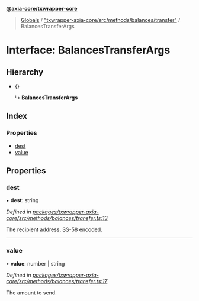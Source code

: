 **[@axia-core/txwrapper-core](../README.md)**

> [Globals](../globals.md) / ["txwrapper-axia-core/src/methods/balances/transfer"](../modules/_txwrapper_axia-core_src_methods_balances_transfer_.md) / BalancesTransferArgs

# Interface: BalancesTransferArgs

## Hierarchy

* {}

  ↳ **BalancesTransferArgs**

## Index

### Properties

* [dest](_txwrapper_axia-core_src_methods_balances_transfer_.balancestransferargs.md#dest)
* [value](_txwrapper_axia-core_src_methods_balances_transfer_.balancestransferargs.md#value)

## Properties

### dest

•  **dest**: string

*Defined in [packages/txwrapper-axia-core/src/methods/balances/transfer.ts:13](https://github.com/axia-core/txwrapper-core/blob/731a943/packages/txwrapper-axia-core/src/methods/balances/transfer.ts#L13)*

The recipient address, SS-58 encoded.

___

### value

•  **value**: number \| string

*Defined in [packages/txwrapper-axia-core/src/methods/balances/transfer.ts:17](https://github.com/axia-core/txwrapper-core/blob/731a943/packages/txwrapper-axia-core/src/methods/balances/transfer.ts#L17)*

The amount to send.
